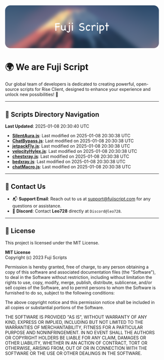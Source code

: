 ![Banner](.github/b.webp)

# 🌍 **We are Fuji Script**

Our global team of developers is dedicated to creating powerful, open-source scripts for Rise Client, designed to enhance your experience and unlock new possibilities! 🌟

---
<!-- SCRIPTS_NAVIGATION_START -->
## 📂 **Scripts Directory Navigation**

**Last Updated**: 2025-01-08 20:30:40 UTC

- **[SilentAura.js](scripts/SilentAura.js)**: Last modified on 2025-01-08 20:30:38 UTC
- **[ChatBypass.js](scripts/ChatBypass.js)**: Last modified on 2025-01-08 20:30:38 UTC
- **[jetpackFly.js](scripts/jetpackFly.js)**: Last modified on 2025-01-08 20:30:38 UTC
- **[velocityHylex.js](scripts/velocityHylex.js)**: Last modified on 2025-01-08 20:30:38 UTC
- **[chestxray.js](scripts/chestxray.js)**: Last modified on 2025-01-08 20:30:38 UTC
- **[bedxray.js](scripts/bedxray.js)**: Last modified on 2025-01-08 20:30:38 UTC
- **[chatMacro.js](scripts/chatMacro.js)**: Last modified on 2025-01-08 20:30:38 UTC

<!-- SCRIPTS_NAVIGATION_END -->

---

## 💬 **Contact Us**  
- 📬 **Support Email**: Reach out to us at [support@fujiscript.com](mailto:support@fujiscript.com) for any questions or assistance.  
- 💬 **Discord**: Contact **Leo728** directly at `Discord@leo728`.

---

## 📜 **License**

This project is licensed under the MIT License.  

**MIT License**  
Copyright (c) 2023 Fuji Scripts  

Permission is hereby granted, free of charge, to any person obtaining a copy of this software and associated documentation files (the "Software"), to deal in the Software without restriction, including without limitation the rights to use, copy, modify, merge, publish, distribute, sublicense, and/or sell copies of the Software, and to permit persons to whom the Software is furnished to do so, subject to the following conditions:  

The above copyright notice and this permission notice shall be included in all copies or substantial portions of the Software.  

THE SOFTWARE IS PROVIDED "AS IS", WITHOUT WARRANTY OF ANY KIND, EXPRESS OR IMPLIED, INCLUDING BUT NOT LIMITED TO THE WARRANTIES OF MERCHANTABILITY, FITNESS FOR A PARTICULAR PURPOSE AND NONINFRINGEMENT. IN NO EVENT SHALL THE AUTHORS OR COPYRIGHT HOLDERS BE LIABLE FOR ANY CLAIM, DAMAGES OR OTHER LIABILITY, WHETHER IN AN ACTION OF CONTRACT, TORT OR OTHERWISE, ARISING FROM, OUT OF OR IN CONNECTION WITH THE SOFTWARE OR THE USE OR OTHER DEALINGS IN THE SOFTWARE.  

